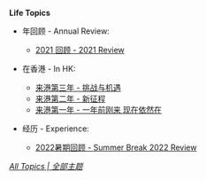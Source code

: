 **Life Topics**

* 年回顾 - Annual Review:

  <!-- * [2022 回顾 - 2022 Review](https://ultrafish.cn/2022/12/31/2022-review/)   -->
  * [2021 回顾 - 2021 Review](https://ultrafish.cn/2021/12/31/2021-review/)  

* 在香港 - In HK:
  * [来港第三年 - 挑战与机遇](https://ultrafish.cn/2022/08/31/third-year/)
  * [来港第二年 - 新征程](https://ultrafish.cn/2021/07/04/second-year/)
  * [来港第一年 - 一年前刚来 现在依然在](https://ultrafish.cn/2020/08/31/one-year/)  



* 经历 - Experience:

  * [2022暑期回顾 - Summer Break 2022 Review](https://ultrafish.cn/2022/07/18/summer-break-2022/)


[*All Topics | 全部主题*](https://ultrafish.cn/topics/#/)